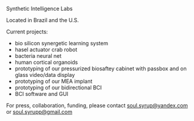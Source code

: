 Synthetic Intelligence Labs

Located in Brazil and the U.S.

Current projects:
- bio silicon synergetic learning system
- hasel actuator crab robot
- bacteria neural net
- human cortical organoids
- prototyping of our pressurized biosaftey cabinet with passbox and on glass video/data display
- prototyping of our MEA implant
- prototyping of our bidirectional BCI
- BCI software and GUI

For press, collaboration, funding, please contact soul.syrup@yandex.com or soul.syrupp@gmail.com
